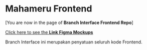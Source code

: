 # Mahameru Frontend

[You are now in the page of **Branch Interface Frontend Repo**]

[Click here to see the **Link Figma Mockups**](https://www.figma.com/file/EFbCpS1Ga9q1X9QhQbGCVj/MOCKUP-CHANNEL?node-id=0%3A1&t=19kIfXt0ScQst04Y-0)

Branch Interface ini merupakan penyatuan seluruh kode Frontend.
